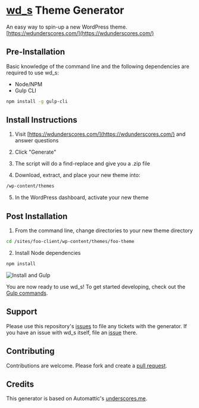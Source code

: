 # [wd_s](https://github.com/WebDevStudios/wd_s) Theme Generator

An easy way to spin-up a new WordPress theme. [https://wdunderscores.com/](https://wdunderscores.com/)

## Pre-Installation
Basic knowledge of the command line and the following dependencies are required to use wd_s:

* Node/NPM
* Gulp CLI 

```bash
npm install -g gulp-cli
```

## Install Instructions

1) Visit [https://wdunderscores.com/](https://wdunderscores.com/) and answer questions

2) Click "Generate"

3) The script will do a find-replace and give you a .zip file

4) Download, extract, and place your new theme into:

```bash
/wp-content/themes
```

5) In the WordPress dashboard, activate your new theme

## Post Installation

1) From the command line, change directories to your new theme directory

```bash
cd /sites/foo-client/wp-content/themes/foo-theme
```

2) Install Node dependencies

```bash
npm install
```
![Install and Gulp](https://dl.dropbox.com/s/cj1p6xjz51cpckq/wd_s-install.gif?dl=0)

You are now ready to use wd_s! To get started developing, check out the [Gulp commands](https://github.com/WebDevStudios/wd_s/blob/master/README.md#gulp-tasks).

## Support
Please use this repository's [issues](https://github.com/gregrickaby/wd_s-generator/issues) to file any tickets with the generator. If you have an issue with wd_s itself, file an [issue](https://github.com/WebDevStudios/wd_s/issues) there.

## Contributing
Contributions are welcome. Please fork and create a [pull request](https://github.com/gregrickaby/wd_s-generator/pulls).

## Credits
This generator is based on Automattic's [underscores.me](https://github.com/Automattic/underscores.me).